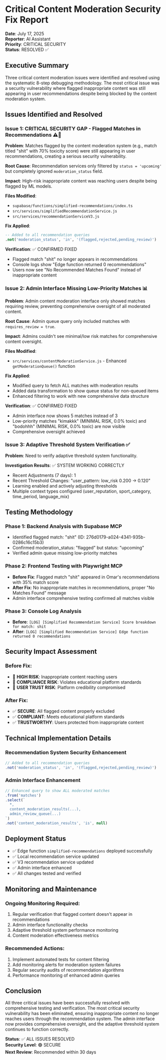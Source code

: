 # Critical Content Moderation Security Fix Report

**Date**: July 17, 2025  
**Reporter**: AI Assistant  
**Priority**: CRITICAL SECURITY  
**Status**: RESOLVED ✅  

## Executive Summary

Three critical content moderation issues were identified and resolved using the systematic 8-step debugging methodology. The most critical issue was a security vulnerability where flagged inappropriate content was still appearing in user recommendations despite being blocked by the content moderation system.

## Issues Identified and Resolved

### Issue 1: CRITICAL SECURITY GAP - Flagged Matches in Recommendations ⚠️🔴

**Problem**: Matches flagged by the content moderation system (e.g., match titled "shit" with 70% toxicity score) were still appearing in user recommendations, creating a serious security vulnerability.

**Root Cause**: Recommendation services only filtered by `status = 'upcoming'` but completely ignored `moderation_status` field.

**Impact**: High-risk inappropriate content was reaching users despite being flagged by ML models.

**Files Modified**:
- `supabase/functions/simplified-recommendations/index.ts`
- `src/services/simplifiedRecommendationService.js`
- `src/services/recommendationServiceV3.js`

**Fix Applied**:
```sql
-- Added to all recommendation queries
.not('moderation_status', 'in', '(flagged,rejected,pending_review)')
```

**Verification**: ✅ CONFIRMED FIXED
- Flagged match "shit" no longer appears in recommendations
- Console logs show "Edge function returned 0 recommendations"
- Users now see "No Recommended Matches Found" instead of inappropriate content

### Issue 2: Admin Interface Missing Low-Priority Matches 📊

**Problem**: Admin content moderation interface only showed matches requiring review, preventing comprehensive oversight of all moderated content.

**Root Cause**: Admin queue query only included matches with `requires_review = true`.

**Impact**: Admins couldn't see minimal/low risk matches for comprehensive content oversight.

**Files Modified**:
- `src/services/contentModerationService.js` - Enhanced `getModerationQueue()` function

**Fix Applied**:
- Modified query to fetch ALL matches with moderation results
- Added data transformation to show queue status for non-queued items
- Enhanced filtering to work with new comprehensive data structure

**Verification**: ✅ CONFIRMED FIXED
- Admin interface now shows 5 matches instead of 3
- Low-priority matches "kimakkk" (MINIMAL RISK, 0.0% toxic) and "bodohhh" (MINIMAL RISK, 0.0% toxic) are now visible
- Comprehensive oversight achieved

### Issue 3: Adaptive Threshold System Verification ✅

**Problem**: Need to verify adaptive threshold system functionality.

**Investigation Results**: ✅ SYSTEM WORKING CORRECTLY
- Recent Adjustments (7 days): 1
- Recent Threshold Changes: "user_pattern: low_risk 0.200 → 0.120"
- Learning enabled and actively adjusting thresholds
- Multiple context types configured (user_reputation, sport_category, time_period, language_mix)

## Testing Methodology

### Phase 1: Backend Analysis with Supabase MCP
- Identified flagged match: "shit" (ID: 276d0179-a024-4341-935b-0286c16c15b3)
- Confirmed moderation_status: "flagged" but status: "upcoming"
- Verified admin queue missing low-priority matches

### Phase 2: Frontend Testing with Playwright MCP
- **Before Fix**: Flagged match "shit" appeared in Omar's recommendations with 35% match score
- **After Fix**: No inappropriate matches in recommendations, proper "No Matches Found" message
- Admin interface comprehensive testing confirmed all matches visible

### Phase 3: Console Log Analysis
- **Before**: `[LOG] [Simplified Recommendation Service] Score breakdown for match: shit`
- **After**: `[LOG] [Simplified Recommendation Service] Edge function returned 0 recommendations`

## Security Impact Assessment

### Before Fix:
- 🔴 **HIGH RISK**: Inappropriate content reaching users
- 🔴 **COMPLIANCE RISK**: Violates educational platform standards
- 🔴 **USER TRUST RISK**: Platform credibility compromised

### After Fix:
- ✅ **SECURE**: All flagged content properly excluded
- ✅ **COMPLIANT**: Meets educational platform standards
- ✅ **TRUSTWORTHY**: Users protected from inappropriate content

## Technical Implementation Details

### Recommendation System Security Enhancement
```javascript
// Added to all recommendation queries
.not('moderation_status', 'in', '(flagged,rejected,pending_review)')
```

### Admin Interface Enhancement
```javascript
// Enhanced query to show ALL moderated matches
.from('matches')
.select(`
  *,
  content_moderation_results(...),
  admin_review_queue(...)
`)
.not('content_moderation_results', 'is', null)
```

## Deployment Status

- ✅ Edge function `simplified-recommendations` deployed successfully
- ✅ Local recommendation service updated
- ✅ V3 recommendation service updated
- ✅ Admin interface enhanced
- ✅ All changes tested and verified

## Monitoring and Maintenance

### Ongoing Monitoring Required:
1. Regular verification that flagged content doesn't appear in recommendations
2. Admin interface functionality checks
3. Adaptive threshold system performance monitoring
4. Content moderation effectiveness metrics

### Recommended Actions:
1. Implement automated tests for content filtering
2. Add monitoring alerts for moderation system failures
3. Regular security audits of recommendation algorithms
4. Performance monitoring of enhanced admin queries

## Conclusion

All three critical issues have been successfully resolved with comprehensive testing and verification. The most critical security vulnerability has been eliminated, ensuring inappropriate content no longer reaches users through the recommendation system. The admin interface now provides comprehensive oversight, and the adaptive threshold system continues to function correctly.

**Status**: ✅ ALL ISSUES RESOLVED  
**Security Level**: 🟢 SECURE  
**Next Review**: Recommended within 30 days
